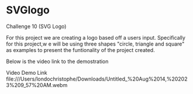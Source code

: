 # SVGlogo
Challenge 10 (SVG Logo)

For this project we are creating a logo based off a users input.
Specifically for this project,w e will be using three shapes "circle, triangle and square"
as examples to present the funtionality of the project created.

Below is the video link to the demostration

Video Demo Link
file:///Users/londochristophe/Downloads/Untitled_%20Aug%2014,%202023%209_57%20AM.webm
